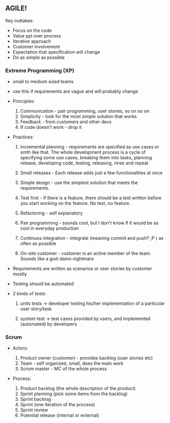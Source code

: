 ## AGILE!

Key outtakes:
* Focus on the code
* Value ppl over process 
* Iterative approach
* Customer involvement 
* Expectation that specification will change
* Do as simple as possible

### Extreme Programming (XP)
* small to medium sized teams
* use this if requirements are vague and will probably change
* Principles:
    1. Communication - pair programming, user stories, so on so on
    2. Simplicity - look for the most simple solution that works
    3. Feedback - from customers and other devs
    4. If code doesn't work - drop it

* Practices:
    1. Incremental planning - requirements are specified as use cases or smth 
       like that. The whole development process is a cycle of specifying some
       use cases, breaking them into tasks, planning release, developing code,
       testing, releasing, rinse and repeat
    
    2. Small releases - Each release adds just a few functionalities at once

    3. Simple design - use the simplest solution that meets the requirements.

    4. Test first - if there is a feature, there should be a test written 
       before you start working on the feature. No test, no feature.

    5. Refactoring - self explanatory

    6. Pair programming - sounds cool, but I don't know if it would be as cool
       in everyday production

    7. Continuos integration - integrate (meaning commit and push? ;P ) as 
       often as possible

    8. On-site customer - customer is an active member of the team. Sounds
       like a god-damn nightmare

* Requirements are written as scenarios or user stories by customer mostly

* Testing should be automated

* 2 kinds of tests:
    1. units tests -> developer testing his/her implementation of a particular
       user story/task

    2. system test -> test cases provided by users, and implemented
       (automated) by developers


### Scrum

* Actors:
    1. Product owner (customer) - provides backlog (user stories etc)
    2. Team - self organized, small, does the main work
    3. Scrum master - MC of the whole process

* Process:
    1. Product backlog (the whole description of the product)
    2. Sprint planning (pick some items from the backlog)
    3. Sprint backlog 
    4. Sprint (one iteration of the process)
    5. Sprint review
    6. Potential release (internal or external)
    

